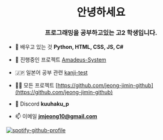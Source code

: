 <h1 align="center">안녕하세요</h1>
<h3 align="center">프로그래밍을 공부하고있는 고2 학생입니다.</h3>

- 🌱 배우고 있는 것 **Python, HTML, CSS, JS, C#**

- 🔭 진행중인 프로젝트 [Amadeus-System](https://github.com/jeong-jimin-github/Amadeus-System)

- 🇯🇵 일본어 공부 관련 [kanji-test](https://github.com/jeong-jimin-github/kanji-test)

- 👨‍💻 모든 프로젝트 [https://github.com/jeong-jimin-github](https://github.com/jeong-jimin-github)

- 💬 Discord **kuuhaku_p**

- 📫 이메일 **jmjeong10@gmail.com**

[![spotify-github-profile](https://spotify-github-profile.vercel.app/api/view?uid=31xqypd44mdjvt3nq63rrr3lgvtu&cover_image=true&theme=default&bar_color_cover=true)](https://github.com/kittinan/spotify-github-profile)
